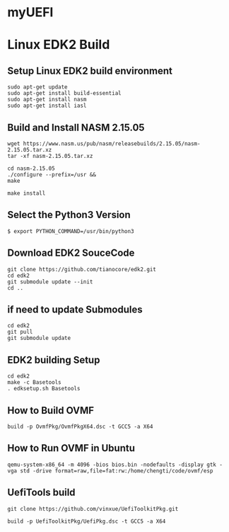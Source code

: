 # myUEFI

# Linux EDK2 Build

## Setup Linux EDK2 build environment

```
sudo apt-get update
sudo apt-get install build-essential
sudo apt-get install nasm
sudo apt-get install iasl

```
## Build and Install NASM 2.15.05
```
wget https://www.nasm.us/pub/nasm/releasebuilds/2.15.05/nasm-2.15.05.tar.xz
tar -xf nasm-2.15.05.tar.xz

cd nasm-2.15.05
./configure --prefix=/usr &&
make

make install

```

## Select the Python3 Version
```
$ export PYTHON_COMMAND=/usr/bin/python3
```

## Download EDK2 SouceCode

```
git clone https://github.com/tianocore/edk2.git
cd edk2
git submodule update --init
cd ..
```

## if need to update Submodules

```
cd edk2
git pull
git submodule update
```

## EDK2 building Setup
```
cd edk2
make -c Basetools
. edksetup.sh Basetools
```

## How to Build OVMF

```
build -p OvmfPkg/OvmfPkgX64.dsc -t GCC5 -a X64
```


## How to Run OVMF in Ubuntu

```
qemu-system-x86_64 -m 4096 -bios bios.bin -nodefaults -display gtk -vga std -drive format=raw,file=fat:rw:/home/chengti/code/ovmf/esp
```

## UefiTools build 
```
git clone https://github.com/vinxue/UefiToolkitPkg.git

```
```
build -p UefiToolkitPkg/UefiPkg.dsc -t GCC5 -a X64
```

